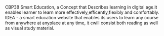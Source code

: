 CBP38
Smart Education, a Concept that Describes learning in digital age.it enables learner to learn more effectively,efficently,flexibly and comfortably.
IDEA - a smart education website that enables its users to learn any course from anywhere at anyplace at any time, it cwill consist both 
reading as well as visual study material.
